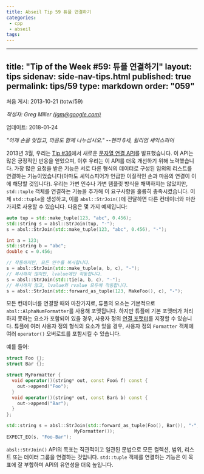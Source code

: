 ```yaml
---
title: Abseil Tip 59 튜플 연결하기
categories:
 - cpp
 - abseil
tags:
---
```

---
title: "Tip of the Week #59: 튜플 연결하기"
layout: tips
sidenav: side-nav-tips.html
published: true
permalink: tips/59
type: markdown
order: "059"
---

처음 게시: 2013-10-21 (totw/59)

*작성자: Greg Miller [(jgm@google.com)](mailto:jgm@google.com)*

업데이트: 2018-01-24

*"이제 손을 맞잡고, 마음도 함께 나누십시오." --헨리 6세, 윌리엄 셰익스피어*

2013년 3월, 우리는 [Tip #36](/tips/36)에서 새로운 [문자열 연결 API][str_join]를 발표했습니다. 이 API는 많은 긍정적인 반응을 얻었으며, 이후 우리는 이 API를 더욱 개선하기 위해 노력했습니다. 가장 많은 요청을 받은 기능은 서로 다른 형식의 데이터로 구성된 임의의 리스트를 연결하는 기능이었습니다(아마도 셰익스피어가 언급한 이질적인 손과 마음의 연결이 이에 해당할 것입니다). 우리는 가변 인수나 가변 템플릿 방식을 채택하지는 않았지만, `std::tuple` 객체를 연결하는 기능을 추가해 이 요구사항을 훌륭히 충족시켰습니다. 이제 `std::tuple`을 생성하고, 이를 `absl::StrJoin()`에 전달하면 다른 컨테이너와 마찬가지로 사용할 수 있습니다. 다음은 몇 가지 예제입니다:

```cpp
auto tup = std::make_tuple(123, "abc", 0.456);
std::string s = absl::StrJoin(tup, "-");
s = absl::StrJoin(std::make_tuple(123, "abc", 0.456), "-");

int a = 123;
std::string b = "abc";
double c = 0.456;

// 작동하지만, 모든 인수를 복사합니다.
s = absl::StrJoin(std::make_tuple(a, b, c), "-");
// 복사하지 않지만, lvalue에만 작동합니다.
s = absl::StrJoin(std::tie(a, b, c), "-");
// 복사하지 않고, lvalue와 rvalue 모두에 작동합니다.
s = absl::StrJoin(std::forward_as_tuple(123, MakeFoo(), c), "-");
```

모든 컨테이너를 연결할 때와 마찬가지로, 튜플의 요소는 기본적으로 `absl::AlphaNumFormatter`를 사용해 포맷됩니다. 하지만 튜플에 기본 포맷터가 처리하지 못하는 요소가 포함되어 있을 경우, 사용자 정의 [연결 포맷터][join_formatter]를 지정할 수 있습니다. 튜플에 여러 사용자 정의 형식의 요소가 있을 경우, 사용자 정의 `Formatter` 객체에 여러 `operator()` 오버로드를 포함시킬 수 있습니다.

예를 들어:

```cpp
struct Foo {};
struct Bar {};

struct MyFormatter {
  void operator()(string* out, const Foo& f) const {
    out->append("Foo");
  }
  void operator()(string* out, const Bar& b) const {
    out->append("Bar");
  }
};

std::string s = absl::StrJoin(std::forward_as_tuple(Foo(), Bar()), "-",
                         MyFormatter());
EXPECT_EQ(s, "Foo-Bar");
```

`absl::StrJoin()` API의 목표는 직관적이고 일관된 문법으로 모든 컬렉션, 범위, 리스트 또는 데이터 그룹을 연결하는 것입니다. `std::tuple` 객체를 연결하는 기능은 이 목표에 잘 부합하며 API의 유연성을 더욱 높입니다.

[str_join]: https://github.com/abseil/abseil-cpp/blob/master/absl/strings/str_join.h
[join_formatter]: https://github.com/abseil/abseil-cpp/blob/master/absl/strings/str_join.h#L64
